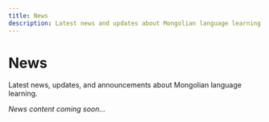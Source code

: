 ```yaml
---
title: News
description: Latest news and updates about Mongolian language learning
---
```


# News

Latest news, updates, and announcements about Mongolian language learning.

*News content coming soon...*